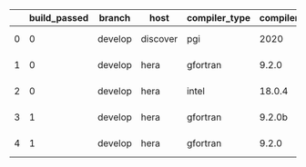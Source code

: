 |    |   build_passed | branch   | host     | compiler_type   | compiler_version   | mpi_type   | mpi_version   | o_g   | os    | unit_pass   | unit_fail   | system_pass   | system_fail   | example_pass   | example_fail   | nuopc_pass   | nuopc_fail   | hash                                                                                                                    | modified                   |
|----|----------------|----------|----------|-----------------|--------------------|------------|---------------|-------|-------|-------------|-------------|---------------|---------------|----------------|----------------|--------------|--------------|-------------------------------------------------------------------------------------------------------------------------|----------------------------|
|  0 |              0 | develop  | discover | pgi             | 2020               | mpiuni     | None          | O     | Linux | 6789        | 620         | 6             | 2             | 40             | 3              | 0            | 50           | [artifacts](https://github.com/ryanlong1004/esmf-test-artifacts/tree/discover/develop/discover/pgi/2020/O/mpiuni/None)  | 2022-01-30 20:04:07.318057 |
|  1 |              0 | develop  | hera     | gfortran        | 9.2.0              | mpiuni     | None          | g     | Linux | 7409        | 0           | 8             | 0             | 43             | 0              | 0            | 50           | [artifacts](https://github.com/ryanlong1004/esmf-test-artifacts/tree/hera/develop/hera/gfortran/9.2.0/g/mpiuni/None)    | 2022-01-30 20:04:07.318057 |
|  2 |              0 | develop  | hera     | intel           | 18.0.4             | mpiuni     | None          | g     | Linux | 7409        | 0           | 8             | 0             | 43             | 0              | 0            | 50           | [artifacts](https://github.com/ryanlong1004/esmf-test-artifacts/tree/hera/develop/hera/intel/18.0.4/g/mpiuni/None)      | 2022-01-30 20:04:07.318057 |
|  3 |              1 | develop  | hera     | gfortran        | 9.2.0b             | intelmpi   | 2020          | g     | Linux | fail        | fail        | fail          | fail          | fail           | fail           | queued       | queued       | [artifacts](https://github.com/ryanlong1004/esmf-test-artifacts/tree/hera/develop/hera/gfortran/9.2.0b/g/intelmpi/2020) | 2022-01-30 20:04:07.318057 |
|  4 |              1 | develop  | hera     | gfortran        | 9.2.0              | openmpi    | 3.1.4         | g     | Linux | 8917        | 0           | 49            | 0             | 80             | 0              | 50           | 0            | [artifacts](https://github.com/ryanlong1004/esmf-test-artifacts/tree/hera/develop/hera/gfortran/9.2.0/g/openmpi/3.1.4)  | 2022-01-30 20:04:07.318057 |